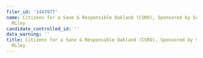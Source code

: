 ```yaml
---
filer_id: '1443977'
name: Citizens for a Sane & Responsible Oakland (CSRO), Sponsored by Supervisor Nate
  Miley
candidate_controlled_id: ''
data_warning: ''
title: Citizens for a Sane & Responsible Oakland (CSRO), Sponsored by Supervisor Nate
  Miley
---
```

